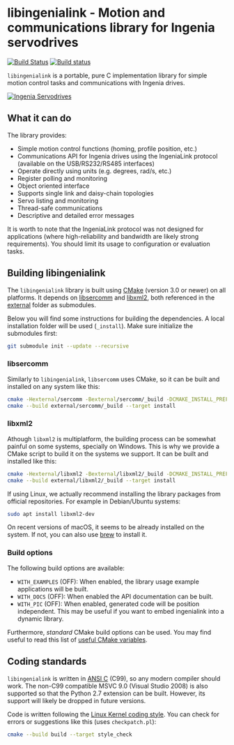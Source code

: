 # libingenialink - Motion and communications library for Ingenia servodrives

[![Build Status](https://travis-ci.org/ingeniamc/ingenialink.svg?branch=master)](https://travis-ci.org/ingeniamc/ingenialink)
[![Build status](https://ci.appveyor.com/api/projects/status/wjysv351u0of92xt?svg=true)](https://ci.appveyor.com/project/gmarull/ingenialink)

`libingenialink` is a portable, pure C implementation library for simple motion
control tasks and communications with Ingenia drives.

[![Ingenia Servodrives](https://s3.eu-central-1.amazonaws.com/ingeniamc-cdn/images/all-servodrives.png)](http://www.ingeniamc.com)

## What it can do

The library provides:

* Simple motion control functions (homing, profile position, etc.)
* Communications API for Ingenia drives using the IngeniaLink protocol
  (available on the USB/RS232/RS485 interfaces)
* Operate directly using units (e.g. degrees, rad/s, etc.)
* Register polling and monitoring
* Object oriented interface
* Supports single link and daisy-chain topologies
* Servo listing and monitoring
* Thread-safe communications
* Descriptive and detailed error messages

It is worth to note that the IngeniaLink protocol was not designed for
applications (where high-reliability and bandwidth are likely strong
requirements). You should limit its usage to configuration or evaluation tasks.

## Building libingenialink

The `libingenialink` library is built using [CMake][cmake] (version 3.0 or
newer) on all platforms. It depends on [libsercomm][sercomm] and
[libxml2][libxml2], both referenced in the [external][external] folder as
submodules.

Below you will find some instructions for building the dependencies. A local
installation folder will be used (`_install`). Make sure initialize the
submodules first:

```sh
git submodule init --update --recursive
```

[cmake]: https://cmake.org
[sercomm]: https://github.com/ingeniamc/sercomm
[libxml2]: https://xmlsoft.org
[external]: https://github.com/ingeniamc/ingenialink/tree/master/external

### libsercomm

Similarly to `libingenialink`, `libsercomm` uses CMake, so it can be built and
installed on any system like this:

```sh
cmake -Hexternal/sercomm -Bexternal/sercomm/_build -DCMAKE_INSTALL_PREFIX=_install
cmake --build external/sercomm/_build --target install
```

### libxml2

Athough `libxml2` is multiplatform, the building process can be somewhat painful
on some systems, specially on Windows. This is why we provide a CMake script
to build it on the systems we support. It can be built and installed like this:

```sh
cmake -Hexternal/libxml2 -Bexternal/libxml2/_build -DCMAKE_INSTALL_PREFIX=_install
cmake --build external/libxml2/_build --target install
```

If using Linux, we actually recommend installing the library packages from
official repositories. For example in Debian/Ubuntu systems:

```sh
sudo apt install libxml2-dev
```

On recent versions of macOS, it seems to be already installed on the system. If
not, you can also use [brew][brew] to install it.

[brew]: https://brew.sh

### Build options

The following build options are available:

- `WITH_EXAMPLES` (OFF): When enabled, the library usage example applications
  will be built.
- `WITH_DOCS` (OFF): When enabled the API documentation can be built.
- `WITH_PIC` (OFF): When enabled, generated code will be position independent.
  This may be useful if you want to embed ingenialink into a dynamic library.

Furthermore, *standard* CMake build options can be used. You may find useful to
read this list of [useful CMake variables][cmakeuseful].

[cmakeuseful]: https://cmake.org/Wiki/CMake_Useful_Variables

## Coding standards

`libingenialink` is written in [ANSI C][ansic] (C99), so any modern compiler
should work. The non-C99 compatible MSVC 9.0 (Visual Studio 2008) is also
supported so that the Python 2.7 extension can be built. However, its support
will likely be dropped in future versions.

Code is written following the [Linux Kernel coding style][kernelstyle]. You can
check for errors or suggestions like this (uses `checkpatch.pl`):

```sh
cmake --build build --target style_check
```

[ansic]: http://en.wikipedia.org/wiki/ANSI_C
[kernelstyle]: https://www.kernel.org/doc/html/latest/process/coding-style.html
